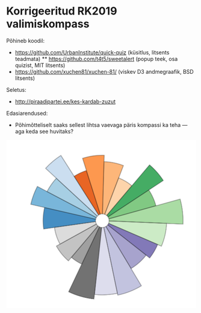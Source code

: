 # Korrigeeritud RK2019 valimiskompass

Põhineb koodil:

* https://github.com/UrbanInstitute/quick-quiz (küsitlus, litsents teadmata)
** https://github.com/t4t5/sweetalert (popup teek, osa quizist, MIT litsents)
* https://github.com/xuchen81/xuchen-81/ (viskev D3 andmegraafik, BSD litsents)

Seletus:

* http://piraadipartei.ee/kes-kardab-zuzut

Edasiarendused:

* Põhimõtteliselt saaks sellest lihtsa vaevaga päris kompassi ka teha — aga keda see huvitaks?

![Tegemist on valimiskampaaniaa, kasutamine omal riisikol!](kompass.png)
